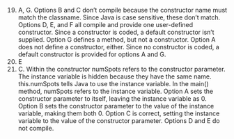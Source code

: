 19. A, G. Options B and C don’t compile because the constructor name must match the classname. Since Java is case sensitive, these don’t match. Options D, E, and F all compile and provide one user-defined constructor. Since a constructor is coded, a default constructor isn’t supplied. Option G defines a method, but not a constructor. Option A does not define a constructor, either. Since no constructor is coded, a default constructor is provided for options A and G.
20. E
21. C. Within the constructor numSpots refers to the constructor parameter. The instance variable is hidden because they have the same name. this.numSpots tells Java to use the instance variable. In the main() method, numSpots refers to the instance variable. Option A sets the constructor parameter to itself, leaving the instance variable as 0. Option B sets the constructor parameter to the value of the instance variable, making them both 0. Option C is correct, setting the instance variable to the value of the constructor parameter. Options D and E do not compile.